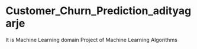 # Customer_Churn_Prediction_adityagarje
It is Machine Learning domain Project of Machine Learning Algorithms 
